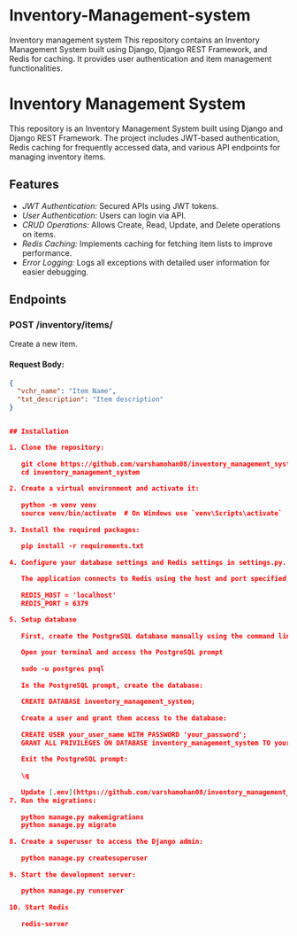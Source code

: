# Inventory-Management-system
Inventory management system
This repository contains an Inventory Management System built using Django, Django REST Framework, and Redis for caching. It provides user authentication and item management functionalities.
# Inventory Management System

This repository is an Inventory Management System built using Django and Django REST Framework. The project includes JWT-based authentication, Redis caching for frequently accessed data, and various API endpoints for managing inventory items.

## Features

- *JWT Authentication:* Secured APIs using JWT tokens.
- *User Authentication:* Users can login via API.
- *CRUD Operations:* Allows Create, Read, Update, and Delete operations on items.
- *Redis Caching:* Implements caching for fetching item lists to improve performance.
- *Error Logging:* Logs all exceptions with detailed user information for easier debugging.

## Endpoints

### POST /inventory/items/
Create a new item.

#### Request Body:
```json
{
  "vchr_name": "Item Name",
  "txt_description": "Item description"
}


## Installation

1. Clone the repository:
   
   git clone https://github.com/varshamohan08/inventory_management_system.git
   cd inventory_management_system
   
2. Create a virtual environment and activate it:
   
   python -m venv venv
   source venv/bin/activate  # On Windows use `venv\Scripts\activate`
   
3. Install the required packages:
   
   pip install -r requirements.txt
   
4. Configure your database settings and Redis settings in settings.py.

   The application connects to Redis using the host and port specified in the Django settings.py file:
   
   REDIS_HOST = 'localhost'
   REDIS_PORT = 6379
   
5. Setup database
   
   First, create the PostgreSQL database manually using the command line.

   Open your terminal and access the PostgreSQL prompt
   
   sudo -u postgres psql
   
   In the PostgreSQL prompt, create the database:
   
   CREATE DATABASE inventory_management_system;
   
   Create a user and grant them access to the database:
   
   CREATE USER your_user_name WITH PASSWORD 'your_password';
   GRANT ALL PRIVILEGES ON DATABASE inventory_management_system TO your_user_name;
   
   Exit the PostgreSQL prompt:
   
   \q
   
   Update [.env](https://github.com/varshamohan08/inventory_management_system/blob/main/.env) file accordingly
7. Run the migrations:
   
   python manage.py makemigrations
   python manage.py migrate
   
8. Create a superuser to access the Django admin:
   
   python manage.py createsuperuser
   
9. Start the development server:
   
   python manage.py runserver
   
10. Start Redis
   
   redis-server
